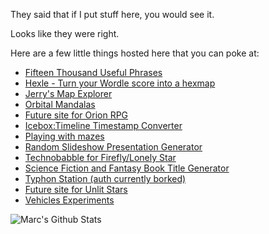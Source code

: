 They said that if I put stuff here, you would see it.

Looks like they were right.

Here are a few little things hosted here that you can poke at:

* [Fifteen Thousand Useful Phrases](https://marcmajcher.github.io/15kphrases/)
* [Hexle - Turn your Wordle score into a hexmap](https://hexle.me/)
* [Jerry's Map Explorer](https://marcmajcher.github.io/jerrysmap/)
* [Orbital Mandalas](https://marcmajcher.github.io/orbital-mandalas/)
* [Future site for Orion RPG](http://orionrpg.com/)
* [Icebox:Timeline Timestamp Converter](https://marcmajcher.github.io/icebox-timestamps/)
* [Playing with mazes](https://marcmajcher.github.io/maze/)
* [Random Slideshow Presentation Generator](https://random-presentation.herokuapp.com/)
* [Technobabble for Firefly/Lonely Star](http://marcmajcher.github.io/lonelystar/)
* [Science Fiction and Fantasy Book Title Generator](https://marcmajcher.github.io/sfftitles/)
* [Typhon Station (auth currently borked)](https://marcmajcher.github.io/typhon-fe/)
* [Future site for Unlit Stars](https://marcmajcher.github.io/unlit-stars/)
* [Vehicles Experiments](https://marcmajcher.github.io/vehicles/)

![Marc's Github Stats](https://github-readme-stats.vercel.app/api?username=marcmajcher&count_private=true&show_icons=true&theme=tokyonight)
<!--
**marcmajcher/marcmajcher** is a ✨ _special_ ✨ repository because its `README.md` (this file) appears on your GitHub profile.

Here are some ideas to get you started:

- 🔭 I’m currently working on ...
- 🌱 I’m currently learning ...
- 👯 I’m looking to collaborate on ...
- 🤔 I’m looking for help with ...
- 💬 Ask me about ...
- 📫 How to reach me: ...
- 😄 Pronouns: ...
- ⚡ Fun fact: ...
-->
